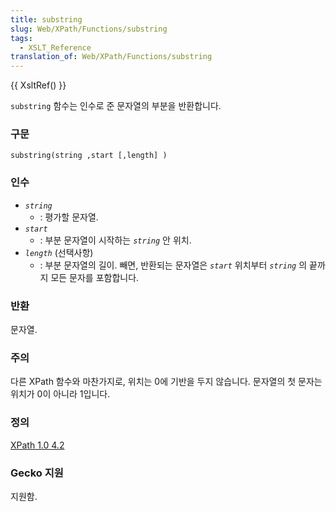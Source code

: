 ```yaml
---
title: substring
slug: Web/XPath/Functions/substring
tags:
  - XSLT_Reference
translation_of: Web/XPath/Functions/substring
---
```


{{ XsltRef() }}

`substring` 함수는 인수로 준 문자열의 부분을 반환합니다.

### 구문

```
substring(string ,start [,length] )
```

### 인수

- _`string`_
  - : 평가할 문자열.
- _`start`_
  - : 부분 문자열이 시작하는
    _`string`_
    안 위치.
- _`length`_
  (선택사항)
  - : 부분 문자열의 길이. 빼면, 반환되는 문자열은
    _`start`_
    위치부터
    _`string`_
    의 끝까지 모든 문자를 포함합니다.

### 반환

문자열.

### 주의

다른 XPath 함수와 마찬가지로, 위치는 0에 기반을 두지 않습니다. 문자열의 첫 문자는 위치가 0이 아니라 1입니다.

### 정의

[XPath 1.0 4.2](http://www.w3.org/TR/xpath#function-substring)

### Gecko 지원

지원함.
